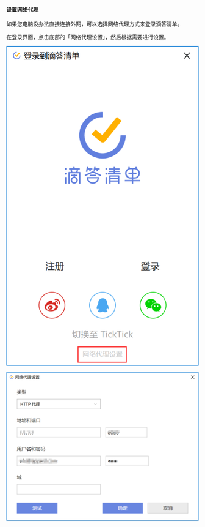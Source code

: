 #### 设置网络代理

如果您电脑没办法直接连接外网，可以选择网络代理方式来登录滴答清单。

在登录界面，点击底部的「网络代理设置」，然后根据需要进行设置。

![](../../images/Windows/account/pasted%20image%200.png)

![](../../images/Windows/account/pasted%20image%200%202.png)

